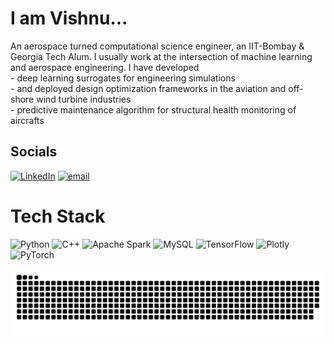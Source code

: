 # I am Vishnu...
An aerospace turned computational science engineer, an IIT-Bombay & Georgia Tech Alum. I usually work at the intersection of machine learning and aerospace engineering. I have developed<br>- deep learning surrogates for engineering simulations<br>- and deployed design optimization frameworks in the aviation and off-shore wind turbine industries<br>- predictive maintenance algorithm for structural health monitoring of aircrafts

## Socials
[![LinkedIn](https://img.shields.io/badge/LinkedIn-%230077B5.svg?logo=linkedin&logoColor=white)](https://linkedin.com/in/https://www.linkedin.com/in/vishnu67sankar/) [![email](https://img.shields.io/badge/Email-D14836?logo=gmail&logoColor=white)](mailto:vishnu67sankar@gmail.com) 

# Tech Stack
![Python](https://img.shields.io/badge/python-3670A0?style=for-the-badge&logo=python&logoColor=ffdd54) ![C++](https://img.shields.io/badge/c++-%2300599C.svg?style=for-the-badge&logo=c%2B%2B&logoColor=white) ![Apache Spark](https://img.shields.io/badge/Apache%20Spark-FDEE21?style=for-the-badge&logo=apachespark&logoColor=black) ![MySQL](https://img.shields.io/badge/mysql-4479A1.svg?style=for-the-badge&logo=mysql&logoColor=white) ![TensorFlow](https://img.shields.io/badge/TensorFlow-%23FF6F00.svg?style=for-the-badge&logo=TensorFlow&logoColor=white) ![Plotly](https://img.shields.io/badge/Plotly-%233F4F75.svg?style=for-the-badge&logo=plotly&logoColor=white) ![PyTorch](https://img.shields.io/badge/PyTorch-%23EE4C2C.svg?style=for-the-badge&logo=PyTorch&logoColor=white)

<picture>
  <source media="(prefers-color-scheme: dark)" srcset="https://raw.githubusercontent.com/vishnu67sankar/vishnu67sankar/output/github-snake-dark.svg" />
  <source media="(prefers-color-scheme: light)" srcset="https://raw.githubusercontent.com/vishnu67sankar/vishnu67sankar/output/github-snake.svg" />
  <img alt="github-snake" src="https://raw.githubusercontent.com/vishnu67sankar/vishnu67sankar/output/github-snake.svg" />
</picture>
